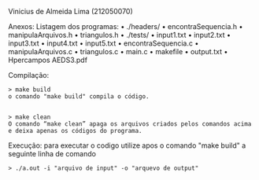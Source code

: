 Vinicius de Almeida Lima (212050070)



Anexos: 
    Listagem dos programas: 
        • ./headers/
            • encontraSequencia.h
            • manipulaArquivos.h
            • triangulos.h
        • ./tests/
            • input1.txt
            • input2.txt
            • input3.txt
            • input4.txt
            • input5.txt
        • encontraSequencia.c
        • manipulaArquivos.c
        • triangulos.c
        • main.c
        • makefile
        • output.txt
        • Hpercampos AEDS3.pdf


Compilação:

 	> make build
	o comando "make build" compila o código.


  	> make clean
	O comando “make clean” apaga os arquivos criados pelos comandos acima e deixa apenas os códigos do programa.

Execução:
    para executar o codigo utilize apos o comando "make build" a seguinte linha de comando

    > ./a.out -i "arquivo de input" -o "arquevo de output"
